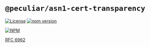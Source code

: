 # `@peculiar/asn1-cert-transparency`

[![License](https://img.shields.io/badge/license-MIT-green.svg?style=flat)](https://raw.githubusercontent.com/PeculiarVentures/asn1-schema/master/packages/cert-transparency/LICENSE.md)
[![npm version](https://badge.fury.io/js/%40peculiar%2Fasn1-cert-transparency.svg)](https://badge.fury.io/js/%40peculiar%2Fasn1-cert-transparency)

[![NPM](https://nodei.co/npm/@peculiar/asn1-cert-transparency.png)](https://nodei.co/npm/@peculiar/asn1-cert-transparency/)

[RFC 6962](https://tools.ietf.org/html/rfc6962)